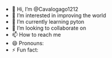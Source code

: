- 👋 Hi, I’m @Cavalogago1212
- 👀 I’m interested in improving the world
- 🌱 I’m currently learning pyton
- 💞️ I’m looking to collaborate on 
- 📫 How to reach me 
- 😄 Pronouns: 
- ⚡ Fun fact: 

<!---
Cavalogago1212/Cavalogago1212 is a ✨ special ✨ repository because its `README.md` (this file) appears on your GitHub profile.
You can click the Preview link to take a look at your changes.
--->
